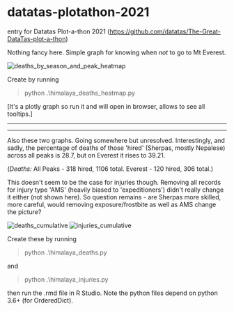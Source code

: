 # datatas-plotathon-2021
entry for Datatas Plot-a-thon 2021 (https://github.com/datatas/The-Great-DataTas-plot-a-thon)


Nothing fancy here. Simple graph for knowing when *not* to go to Mt Everest.



![deaths_by_season_and_peak_heatmap](https://user-images.githubusercontent.com/84423041/142749924-8fc01e1e-5d75-4597-9e1f-0822298de06a.png)

Create by running
> python .\himalaya_deaths_heatmap.py

[It's a plotly graph so run it and will open in browser, allows to see all tooltips.]


------
------


Also these two graphs. Going somewhere but unresolved.
Interestingly, and sadly, the percentage of deaths of those 'hired' (Sherpas, mostly Nepalese) across all peaks is 28.7, but on Everest it rises to 39.21.

(_Deaths:_ All Peaks - 318 hired, 1106 total. Everest - 120 hired, 306 total.)

This doesn't seem to be the case for injuries though. Removing all records for injury type 'AMS' (heavily biased to 'expeditioners') didn't really change it either (not shown here). So question remains - are Sherpas more skilled, more careful, would removing exposure/frostbite as well as AMS change the picture?

![deaths_cumulative](https://user-images.githubusercontent.com/84423041/142749964-d79ff1a4-3d4b-45b5-a85a-4db9f977b4cf.png)
![injuries_cumulative](https://user-images.githubusercontent.com/84423041/142749965-14fddbaf-985e-4ea8-993f-f3de9a96d93b.png)


Create these by running
> python .\himalaya_deaths.py

and 
> python .\himalaya_injuries.py

then run the .rmd file in R Studio. Note the python files depend on python 3.6+ (for OrderedDict).
